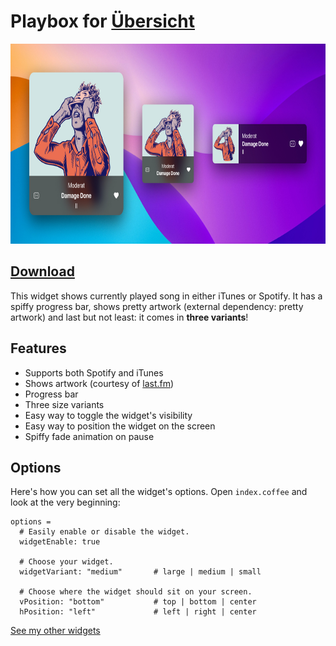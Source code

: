 # Playbox for [Übersicht](http://tracesof.net/uebersicht/)

<img src="https://github.com/Pe8er/Playbox.widget/blob/master/screenshot.jpg" width="516" height="320">

## [Download](https://github.com/Pe8er/Playbox.widget/raw/master/Playbox.widget.zip)

This widget shows currently played song in either iTunes or Spotify. It has a spiffy progress bar, shows pretty artwork (external dependency: pretty artwork) and last but not least: it comes in **three variants**!

## Features

- Supports both Spotify and iTunes
- Shows artwork (courtesy of [last.fm](www.last.fm))
- Progress bar
- Three size variants
- Easy way to toggle the widget's visibility
- Easy way to position the widget on the screen
- Spiffy fade animation on pause

## Options

Here's how you can set all the widget's options. Open `index.coffee` and look at the very beginning:

```
options =
  # Easily enable or disable the widget.
  widgetEnable: true

  # Choose your widget.
  widgetVariant: "medium"       # large | medium | small

  # Choose where the widget should sit on your screen.
  vPosition: "bottom"           # top | bottom | center
  hPosition: "left"             # left | right | center
```

[See my other widgets](https://github.com/Pe8er/Ubersicht-Widgets)